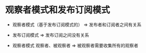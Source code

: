 # 观察者模式和发布订阅模式  
- 观察者模式（基于发布订阅模式的） => 发布者和订阅者之间有关系  
- 发布订阅模式 => 发布订阅之间没有关系  

- 观察者模式 观察者、被观察者 => 被观察者需要收集所有的观察者  
